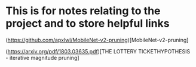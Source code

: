 # This is for notes relating to the project and to store helpful links

(https://github.com/apxlwl/MobileNet-v2-pruning)[MobileNet-v2-pruning]

(https://arxiv.org/pdf/1803.03635.pdf)[THE LOTTERY TICKETHYPOTHESIS - iterative magnitude pruning]